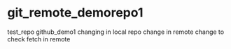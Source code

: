 # git_remote_demorepo1
test_repo
github_demo1
changing in local repo
change in remote
change to check fetch in remote
